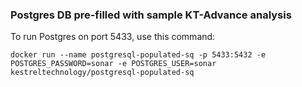 ### Postgres DB pre-filled with sample KT-Advance analysis


To run Postgres on port 5433, use this command:
```
docker run --name postgresql-populated-sq -p 5433:5432 -e POSTGRES_PASSWORD=sonar -e POSTGRES_USER=sonar kestreltechnology/postgresql-populated-sq
```
